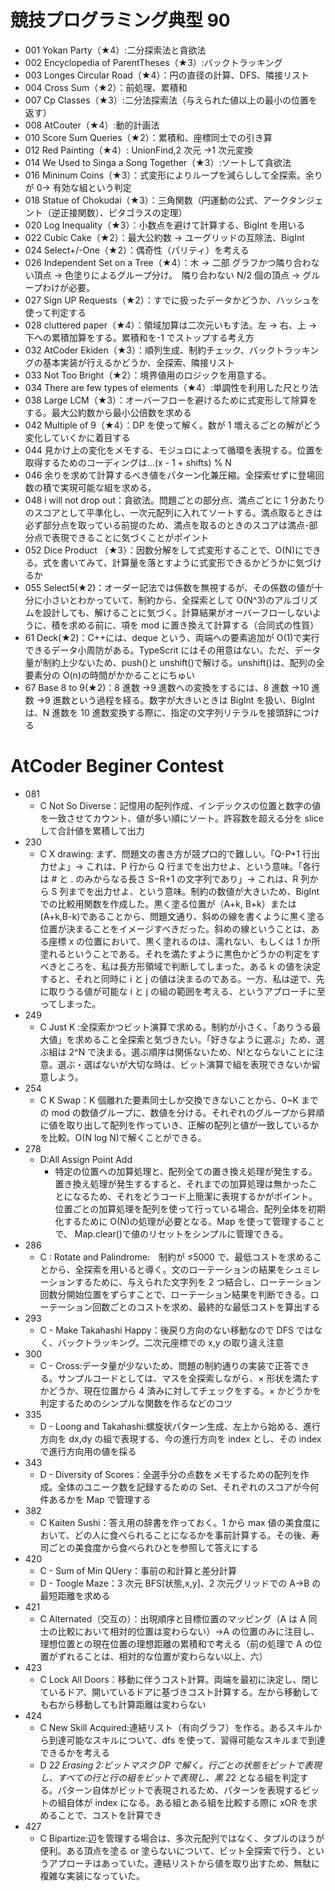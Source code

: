 # 競技プログラミング典型 90

- 001 Yokan Party（★4）:二分探索法と貪欲法
- 002 Encyclopedia of ParentTheses（★3）:バックトラッキング
- 003 Longes Circular Road（★4）：円の直径の計算、DFS、隣接リスト
- 004 Cross Sum（★2）：前処理、累積和
- 007 Cp Classes（★3）:二分法探索法（与えられた値以上の最小の位置を返す）
- 008 AtCouter（★4）:動的計画法
- 010 Score Sum Queries（★2）：累積和、座標同士での引き算
- 012 Red Painting（★4）: UnionFind,2 次元 →1 次元変換
- 014 We Used to Singa a Song Together（★3）:ソートして貪欲法
- 016 Mininum Coins（★3）：式変形によりループを減らしして全探索。余りが 0→ 有効な組という判定
- 018 Statue of Chokudai（★3）：三角関数（円運動の公式、アークタンジェント（逆正接関数）、ピタゴラスの定理）
- 020 Log Inequality（★3）：小数点を避けて計算する、BigInt を用いる
- 022 Cubic Cake（★2）：最大公約数 → ユーグリッドの互除法、BigInt
- 024 Select+/-One（★2）：偶奇性（パリティ）を考える
- 026 Independent Set on a Tree（★4）：木 → 二部 グラフかつ隣り合わない頂点 → 色塗りによるグループ分け。　隣り合わない N/2 個の頂点 → グループわけが必要。
- 027 Sign UP Requests（★2）：すでに扱ったデータかどうか、ハッシュを使って判定する
- 028 cluttered paper（★4）：領域加算は二次元いもす法。左 → 右、上 → 下への累積加算をする。累積和を-1 でストップする考え方
- 032 AtCoder Ekiden（★3）：順列生成、制約チェック、バックトラッキングの基本実装が行えるかどうか、全探索、隣接リスト
- 033 Not Too Bright（★2）：境界値用のロジックを用意する。
- 034 There are few types of elements（★4）:単調性を利用した尺とり法
- 038 Large LCM（★3）：オーバーフローを避けるために式変形して除算をする。最大公約数から最小公倍数を求める
- 042 Multiple of 9（★4）：DP を使って解く。数が 1 増えるごとの解がどう変化していくかに着目する
- 044 見かけ上の変化をメモする、モジュロによって循環を表現する。位置を取得するためのコーディングは...(x - 1 + shifts) % N
- 046 余りを求めて計算するべき値をパターン化兼圧縮。全探索せずに登場回数の積で実現可能な組を求める。
- 048 i will not drop out：貪欲法。問題ごとの部分点、満点ごとに 1 分あたりのスコアとして平準化し、一次元配列に入れてソートする。満点取るときは必ず部分点を取っている前提のため、満点を取るのときのスコアは満点-部分点で表現できることに気づくことがポイント
- 052 Dice Product （★3）：因数分解をして式変形することで、O(N)にできる。式を書いてみて、計算量を落とすように式変形できるかどうかに気づけるか
- 055 Select5(★2)：オーダー記法では係数を無視するが、その係数の値が十分に小さいとわかっていて、制約から、全探索として O(N^3)のアルゴリズムを設計しても、解けることに気づく。計算結果がオーバーフローしないように、積を求める前に、項を mod に置き換えて計算する（合同式の性質）
- 61 Deck(★2)：C++には、deque という、両端への要素追加が O(1)で実行できるデータ小周防がある。TypeScrit にはその用意はない。ただ、データ量が制約上少ないため、push()と unshift()で解ける。unshift()は、配列の全要素分の O(n)の時間がかかることにちゅい
- 67 Base 8 to 9(★2)：8 進数 →9 進数への変換をするには、8 進数 →10 進数 →9 進数という過程を経る。数字が大きいときは BigInt を扱い、BigInt は、N 進数を 10 進数変換する際に、指定の文字列リテラルを接頭辞につける

# AtCoder Beginer Contest

- 081
  - C Not So Diverse：記憶用の配列作成、インデックスの位置と数字の値を一致させてカウント、値が多い順にソート。許容数を超える分を slice して合計値を累積して出力
- 230
  - C X drawing: まず、問題文の書き方が競プロ的で難しい。「Q-P+1 行出力せよ」→ これは、P 行から Q 行までを出力せよ、という意味。「各行は # と . のみからなる長さ S−R+1 の文字列であり」→ これは、R 列から S 列までを出力せよ、という意味。制約の数値が大きいため、BigInt での比較用関数を作成した。黒く塗る位置が（A+k, B+k）または(A+k,B-k)であることから、問題文通り、斜めの線を書くように黒く塗る位置が決まることをイメージすべきだった。斜めの線ということは、ある座標 x の位置において、黒く塗れるのは、濡れない、もしくは 1 か所塗れるということである。それを満たすように黒色かどうかの判定をすべきところを、私は長方形領域で判断してしまった。ある k の値を決定すると、それと同時に i と j の値は決まるのである。一方、私は逆で、先に取りうる値が可能な i と j の組の範囲を考える、というアプローチに至ってしまった。
- 249
  - C Just K :全探索かつビット演算で求める。制約が小さく、「ありうる最大値」を求めること全探索と気づきたい。「好きなように選ぶ」ため、選ぶ組は 2^N で決まる。選ぶ順序は関係ないため、N!とならないことに注意。選ぶ・選ばないが大切な時は、ビット演算で組を表現できないか留意しよう。
- 254
  - C K Swap：K 個離れた要素同士しか交換できないことから、0~K までの mod の数値グループに、数値を分ける。それぞれのグループから昇順に値を取り出して配列を作っていき、正解の配列と値が一致しているかを比較。O(N log N)で解くことができる。
- 278
  - D:All Assign Point Add
    - 特定の位置への加算処理と、配列全ての置き換え処理が発生する。置き換え処理が発生するすると、それまでの加算処理は無かったことになるため、それをどうコード上簡潔に表現するかがポイント。位置ごとの加算処理を配列を使って行っている場合、配列全体を初期化するために O(N)の処理が必要となる。Map を使って管理することで、 Map.clear()で値のリセットをシンプルに管理できる。
- 286
  - C : Rotate and Palindrome:　制約が ≤5000 で、最低コストを求めることから、全探索を用いると導く。文のローテーションの結果をシュミレーションするために、与えられた文字列を 2 つ結合し、ローテーション回数分開始位置をずらすことで、ローテーション結果を判断できる。ローテーション回数ごとのコストを求め、最終的な最低コストを算出する
- 293
  - C - Make Takahashi Happy：後戻り方向のない移動なので DFS ではなく、バックトラッキング。二次元座標での x,y の取り違え注意
- 300
  - C - Cross:データ量が少ないため、問題の制約通りの実装で正答できる。サンプルコードとしては、マスを全探索しながら、× 形状を満たすかどうか、現在位置から 4 済みに対してチェックをする。× かどうかを判定するためのシンプルな関数を作るなどのコツ
- 335
  - D - Loong and Takahashi:螺旋状パターン生成、左上から始める、進行方向を dx,dy の組で表現する、今の進行方向を index とし、その index で進行方向用の値を採る
- 343
  - D - Diversity of Scores：全選手分の点数をメモするための配列を作成。全体のユニーク数を記録するための Set、それぞれのスコアが今何件あるかを Map で管理する
- 382
  - C Kaiten Sushi：答え用の辞書を作っておく。1 から max 値の美食度において、どの人に食べられることになるかを事前計算する。その後、寿司ごとの美食度から食べられひとを参照して答えにする
- 420
  - C - Sum of Min QUery：事前の和計算と差分計算
  - D - Toogle Maze：3 次元 BFS[状態,x,y]、2 次元グリッドでの A→B の最短距離を求める
- 421
  - C Alternated（交互の）：出現順序と目標位置のマッピング（A は A 同士の比較において相対的位置は変わらない）→A の位置のみに注目し、理想位置との現在位置の理想距離の累積和で考える（前の処理で A の位置がずれることは、相対的な位置が変わらない以上、六）
- 423
  - C Lock All Doors：移動に伴うコスト計算。両端を最初に決定し、閉じているドア、開いているドアに基づきコスト計算する。左から移動しても右から移動しても計算距離は変わらない
- 424
  - C New Skill Acquired:連結リスト（有向グラフ）を作る。あるスキルから到達可能なスキルについて、dfs を使って、習得可能なスキルまで到達できるかを考える
  - D 2*2 Erasing 2:ビットマスク DP で解く。行ごとの状態をビットで表現し、すべての行と行の組をビットで表現し、黒 2*2 となる組を判定する。パターン自体がビットで表現されるため、パターンを表現するビットの組自体が index になる。ある組とある組を比較する際に xOR を求めることで、コストを計算でき
- 427
  - C Bipartize:辺を管理する場合は、多次元配列ではなく、タプルのほうが便利。ある頂点を塗る or 塗らないについて、ビット全探索で行う、というアプローチはあっていた。連結リストから値を取り出すため、無駄に複雑な実装になっていた。
